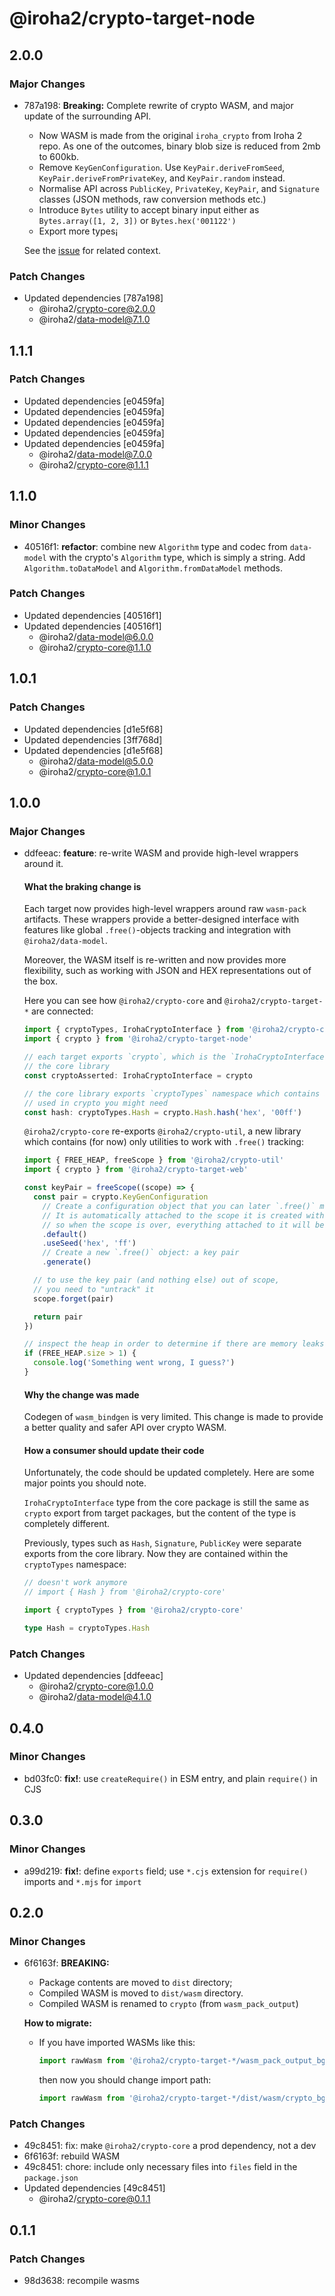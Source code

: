# @iroha2/crypto-target-node

## 2.0.0

### Major Changes

- 787a198: **Breaking:** Complete rewrite of crypto WASM, and major update of the surrounding API.

  - Now WASM is made from the original `iroha_crypto` from Iroha 2 repo. As one of the outcomes, binary blob size is
    reduced from 2mb to 600kb.
  - Remove `KeyGenConfiguration`. Use `KeyPair.deriveFromSeed`, `KeyPair.deriveFromPrivateKey`, and `KeyPair.random`
    instead.
  - Normalise API across `PublicKey`, `PrivateKey`, `KeyPair`, and `Signature` classes (JSON methods, raw conversion
    methods etc.)
  - Introduce `Bytes` utility to accept binary input either as `Bytes.array([1, 2, 3])` or `Bytes.hex('001122')`
  - Export more types¡

  See the [issue](https://github.com/hyperledger/iroha-javascript/issues/186) for related context.

### Patch Changes

- Updated dependencies [787a198]
  - @iroha2/crypto-core@2.0.0
  - @iroha2/data-model@7.1.0

## 1.1.1

### Patch Changes

- Updated dependencies [e0459fa]
- Updated dependencies [e0459fa]
- Updated dependencies [e0459fa]
- Updated dependencies [e0459fa]
- Updated dependencies [e0459fa]
  - @iroha2/data-model@7.0.0
  - @iroha2/crypto-core@1.1.1

## 1.1.0

### Minor Changes

- 40516f1: **refactor**: combine new `Algorithm` type and codec from `data-model` with the crypto's `Algorithm` type,
  which is simply a string. Add `Algorithm.toDataModel` and `Algorithm.fromDataModel` methods.

### Patch Changes

- Updated dependencies [40516f1]
- Updated dependencies [40516f1]
  - @iroha2/data-model@6.0.0
  - @iroha2/crypto-core@1.1.0

## 1.0.1

### Patch Changes

- Updated dependencies [d1e5f68]
- Updated dependencies [3ff768d]
- Updated dependencies [d1e5f68]
  - @iroha2/data-model@5.0.0
  - @iroha2/crypto-core@1.0.1

## 1.0.0

### Major Changes

- ddfeeac: **feature**: re-write WASM and provide high-level wrappers around it.

  #### What the braking change is

  Each target now provides high-level wrappers around raw `wasm-pack` artifacts. These wrappers provide a
  better-designed interface with features like global `.free()`-objects tracking and integration with
  `@iroha2/data-model`.

  Moreover, the WASM itself is re-written and now provides more flexibility, such as working with JSON and HEX
  representations out of the box.

  Here you can see how `@iroha2/crypto-core` and `@iroha2/crypto-target-*` are connected:

  ```ts
  import { cryptoTypes, IrohaCryptoInterface } from '@iroha2/crypto-core'
  import { crypto } from '@iroha2/crypto-target-node'

  // each target exports `crypto`, which is the `IrohaCryptoInterface` type from
  // the core library
  const cryptoAsserted: IrohaCryptoInterface = crypto

  // the core library exports `cryptoTypes` namespace which contains all the types
  // used in crypto you might need
  const hash: cryptoTypes.Hash = crypto.Hash.hash('hex', '00ff')
  ```

  `@iroha2/crypto-core` re-exports `@iroha2/crypto-util`, a new library which contains (for now) only utilities to work
  with `.free()` tracking:

  ```ts
  import { FREE_HEAP, freeScope } from '@iroha2/crypto-util'
  import { crypto } from '@iroha2/crypto-target-web'

  const keyPair = freeScope((scope) => {
    const pair = crypto.KeyGenConfiguration
      // Create a configuration object that you can later `.free()` manually.
      // It is automatically attached to the scope it is created within,
      // so when the scope is over, everything attached to it will be freed.
      .default()
      .useSeed('hex', 'ff')
      // Create a new `.free()` object: a key pair
      .generate()

    // to use the key pair (and nothing else) out of scope,
    // you need to "untrack" it
    scope.forget(pair)

    return pair
  })

  // inspect the heap in order to determine if there are memory leaks
  if (FREE_HEAP.size > 1) {
    console.log('Something went wrong, I guess?')
  }
  ```

  #### Why the change was made

  Codegen of `wasm_bindgen` is very limited. This change is made to provide a better quality and safer API over crypto
  WASM.

  #### How a consumer should update their code

  Unfortunately, the code should be updated completely. Here are some major points you should note.

  `IrohaCryptoInterface` type from the core package is still the same as `crypto` export from target packages, but the
  content of the type is completely different.

  Previously, types such as `Hash`, `Signature`, `PublicKey` were separate exports from the core library. Now they are
  contained within the `cryptoTypes` namespace:

  ```ts
  // doesn't work anymore
  // import { Hash } from '@iroha2/crypto-core'

  import { cryptoTypes } from '@iroha2/crypto-core'

  type Hash = cryptoTypes.Hash
  ```

### Patch Changes

- Updated dependencies [ddfeeac]
  - @iroha2/crypto-core@1.0.0
  - @iroha2/data-model@4.1.0

## 0.4.0

### Minor Changes

- bd03fc0: **fix!**: use `createRequire()` in ESM entry, and plain `require()` in CJS

## 0.3.0

### Minor Changes

- a99d219: **fix!**: define `exports` field; use `*.cjs` extension for `require()` imports and `*.mjs` for `import`

## 0.2.0

### Minor Changes

- 6f6163f: **BREAKING:**

  - Package contents are moved to `dist` directory;
  - Compiled WASM is moved to `dist/wasm` directory.
  - Compiled WASM is renamed to `crypto` (from `wasm_pack_output`)

  **How to migrate:**

  - If you have imported WASMs like this:

    ```ts
    import rawWasm from '@iroha2/crypto-target-*/wasm_pack_output_bg.wasm'
    ```

    then now you should change import path:

    ```ts
    import rawWasm from '@iroha2/crypto-target-*/dist/wasm/crypto_bg.wasm'
    ```

### Patch Changes

- 49c8451: fix: make `@iroha2/crypto-core` a prod dependency, not a dev
- 6f6163f: rebuild WASM
- 49c8451: chore: include only necessary files into `files` field in the `package.json`
- Updated dependencies [49c8451]
  - @iroha2/crypto-core@0.1.1

## 0.1.1

### Patch Changes

- 98d3638: recompile wasms

